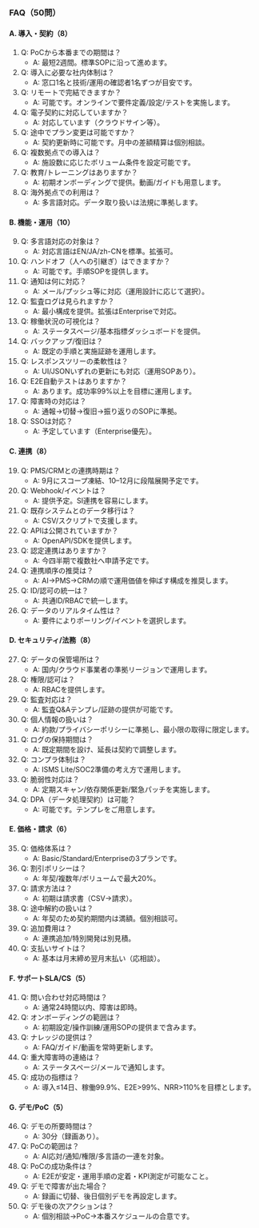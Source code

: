### FAQ（50問）

#### A. 導入・契約（8）
1. Q: PoCから本番までの期間は？
   - A: 最短2週間。標準SOPに沿って進めます。
2. Q: 導入に必要な社内体制は？
   - A: 窓口1名と技術/運用の確認者1名ずつが目安です。
3. Q: リモートで完結できますか？
   - A: 可能です。オンラインで要件定義/設定/テストを実施します。
4. Q: 電子契約に対応していますか？
   - A: 対応しています（クラウドサイン等）。
5. Q: 途中でプラン変更は可能ですか？
   - A: 契約更新時に可能です。月中の差額精算は個別相談。
6. Q: 複数拠点での導入は？
   - A: 施設数に応じたボリューム条件を設定可能です。
7. Q: 教育/トレーニングはありますか？
   - A: 初期オンボーディングで提供。動画/ガイドも用意します。
8. Q: 海外拠点での利用は？
   - A: 多言語対応。データ取り扱いは法規に準拠します。

#### B. 機能・運用（10）
9. Q: 多言語対応の対象は？
   - A: 対応言語はEN/JA/zh-CNを標準。拡張可。
10. Q: ハンドオフ（人への引継ぎ）はできますか？
    - A: 可能です。手順SOPを提供します。
11. Q: 通知は何に対応？
    - A: メール/プッシュ等に対応（運用設計に応じて選択）。
12. Q: 監査ログは見られますか？
    - A: 最小構成を提供。拡張はEnterpriseで対応。
13. Q: 稼働状況の可視化は？
    - A: ステータスページ/基本指標ダッシュボードを提供。
14. Q: バックアップ/復旧は？
    - A: 既定の手順と実施証跡を運用します。
15. Q: レスポンスツリーの柔軟性は？
    - A: UI/JSONいずれの更新にも対応（運用SOPあり）。
16. Q: E2E自動テストはありますか？
    - A: あります。成功率99%以上を目標に運用します。
17. Q: 障害時の対応は？
    - A: 通報→切替→復旧→振り返りのSOPに準拠。
18. Q: SSOは対応？
    - A: 予定しています（Enterprise優先）。

#### C. 連携（8）
19. Q: PMS/CRMとの連携時期は？
    - A: 9月にスコープ凍結、10–12月に段階展開予定です。
20. Q: Webhook/イベントは？
    - A: 提供予定。SI連携を容易にします。
21. Q: 既存システムとのデータ移行は？
    - A: CSV/スクリプトで支援します。
22. Q: APIは公開されていますか？
    - A: OpenAPI/SDKを提供します。
23. Q: 認定連携はありますか？
    - A: 今四半期で複数社へ申請予定です。
24. Q: 連携順序の推奨は？
    - A: AI→PMS→CRMの順で運用価値を伸ばす構成を推奨します。
25. Q: ID/認可の統一は？
    - A: 共通ID/RBACで統一します。
26. Q: データのリアルタイム性は？
    - A: 要件によりポーリング/イベントを選択します。

#### D. セキュリティ/法務（8）
27. Q: データの保管場所は？
    - A: 国内/クラウド事業者の準拠リージョンで運用します。
28. Q: 権限/認可は？
    - A: RBACを提供します。
29. Q: 監査対応は？
    - A: 監査Q&Aテンプレ/証跡の提供が可能です。
30. Q: 個人情報の扱いは？
    - A: 約款/プライバシーポリシーに準拠し、最小限の取得に限定します。
31. Q: ログの保持期間は？
    - A: 既定期間を設け、延長は契約で調整します。
32. Q: コンプラ体制は？
    - A: ISMS Lite/SOC2準備の考え方で運用します。
33. Q: 脆弱性対応は？
    - A: 定期スキャン/依存関係更新/緊急パッチを実施します。
34. Q: DPA（データ処理契約）は可能？
    - A: 可能です。テンプレをご用意します。

#### E. 価格・請求（6）
35. Q: 価格体系は？
    - A: Basic/Standard/Enterpriseの3プランです。
36. Q: 割引ポリシーは？
    - A: 年契/複数年/ボリュームで最大20%。
37. Q: 請求方法は？
    - A: 初期は請求書（CSV→請求）。
38. Q: 途中解約の扱いは？
    - A: 年契のため契約期間内は満額。個別相談可。
39. Q: 追加費用は？
    - A: 連携追加/特別開発は別見積。
40. Q: 支払いサイトは？
    - A: 基本は月末締め翌月末払い（応相談）。

#### F. サポートSLA/CS（5）
41. Q: 問い合わせ対応時間は？
    - A: 通常24時間以内、障害は即時。
42. Q: オンボーディングの範囲は？
    - A: 初期設定/操作訓練/運用SOPの提供まで含みます。
43. Q: ナレッジの提供は？
    - A: FAQ/ガイド/動画を常時更新します。
44. Q: 重大障害時の連絡は？
    - A: ステータスページ/メールで通知します。
45. Q: 成功の指標は？
    - A: 導入≤14日、稼働99.9%、E2E>99%、NRR>110%を目標とします。

#### G. デモ/PoC（5）
46. Q: デモの所要時間は？
    - A: 30分（録画あり）。
47. Q: PoCの範囲は？
    - A: AI応対/通知/権限/多言語の一連を対象。
48. Q: PoCの成功条件は？
    - A: E2Eが安定・運用手順の定着・KPI測定が可能なこと。
49. Q: デモで障害が出た場合？
    - A: 録画に切替、後日個別デモを再設定します。
50. Q: デモ後の次アクションは？
    - A: 個別相談→PoC→本番スケジュールの合意です。
